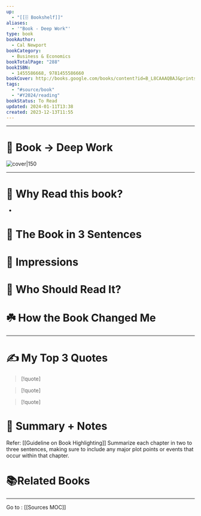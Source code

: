 ```yaml
---
up:
  - "[[🗄️ Bookshelf]]"
aliases:
  - '"Book - Deep Work"'
type: book
bookAuthor:
  - Cal Newport
bookCategory:
  - Business & Economics
bookTotalPage: "288"
bookISBN:
  - 1455586668, 9781455586660
bookCover: http://books.google.com/books/content?id=B_L8CAAAQBAJ&printsec=frontcover&img=1&zoom=1&source=gbs_api
tags:
  - "#source/book"
  - "#Y2024/reading"
bookStatus: To Read
updated: 2024-01-11T13:38
created: 2023-12-13T11:55
---
```




--- 
# 📔 Book -> Deep Work
![cover|150](http://books.google.com/books/content?id=B_L8CAAAQBAJ&printsec=frontcover&img=1&zoom=1&source=gbs_api)
___

# 🤔 Why Read this book?
- 

# 🚀 The Book in 3 Sentences

# 🎨 Impressions

# 👤 Who Should Read It?

# ☘️ How the Book Changed Me

---
# ✍️ My Top 3 Quotes
> [!quote]

> [!quote]

> [!quote]


# 📒 Summary + Notes
Refer: [[Guideline on Book Highlighting]]
Summarize each chapter in two to three sentences, making sure to include any major plot points or events that occur within that chapter. 

# 📚Related Books

---


Go to : [[Sources MOC]]